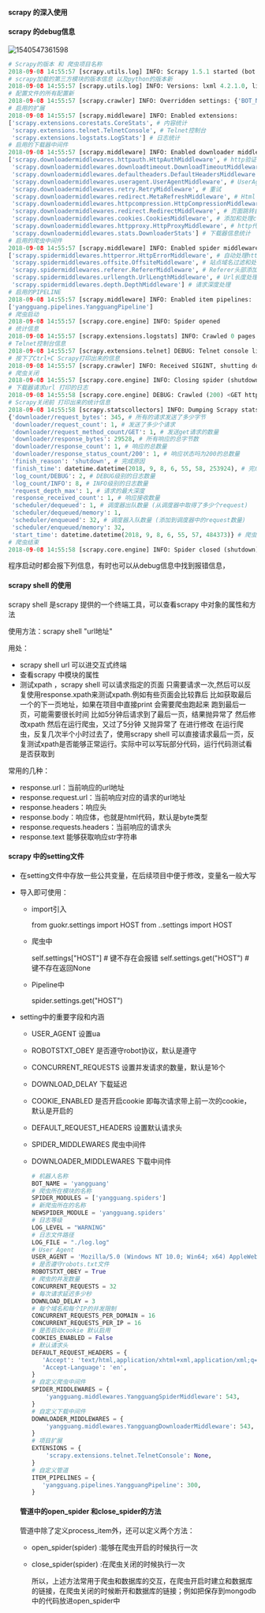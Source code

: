 #### scrapy 的深入使用

#### scrapy 的debug信息

![1540547361598](/home/libo/.config/Typora/typora-user-images/1540547361598.png)​	

```python
# Scrapy的版本 和 爬虫项目名称
2018-09-08 14:55:57 [scrapy.utils.log] INFO: Scrapy 1.5.1 started (bot: yangguang)
# scrapy加载的第三方模块的版本信息 以及python的版本新
2018-09-08 14:55:57 [scrapy.utils.log] INFO: Versions: lxml 4.2.1.0, libxml2 2.9.5, cssselect 1.0.3, parsel 1.4.0, w3lib 1.19.0, Twisted 18.4.0, Python 3.6.5 (v3.6.5:f59c0932b4, Mar 28 2018, 17:00:18) [MSC v.1900 64 bit (AMD64)], pyOpenSSL 18.0.0 (OpenSSL 1.1.0i  14 Aug 2018), cryptography 2.3.1, Platform Windows-10-10.0.17134-SP0
# 配置文件的所有配置新
2018-09-08 14:55:57 [scrapy.crawler] INFO: Overridden settings: {'BOT_NAME': 'yangguang', 'NEWSPIDER_MODULE': 'yangguang.spiders', 'SPIDER_MODULES': ['yangguang.spiders'], 'USER_AGENT': 'Mozilla/5.0 (Macintosh; Intel Mac OS X 10_13_2) AppleWebKit/537.36 (KHTML, like Gecko) Chrome/63.0.3239.132 Safari/537.36'}
# 启用的扩展
2018-09-08 14:55:57 [scrapy.middleware] INFO: Enabled extensions:
['scrapy.extensions.corestats.CoreStats', # 内容统计
 'scrapy.extensions.telnet.TelnetConsole', # Telnet控制台
 'scrapy.extensions.logstats.LogStats'] # 日志统计
# 启用的下载器中间件
2018-09-08 14:55:57 [scrapy.middleware] INFO: Enabled downloader middlewares:
['scrapy.downloadermiddlewares.httpauth.HttpAuthMiddleware', # http验证
 'scrapy.downloadermiddlewares.downloadtimeout.DownloadTimeoutMiddleware', # 下载器超时控制
 'scrapy.downloadermiddlewares.defaultheaders.DefaultHeadersMiddleware', # 默认请求头
 'scrapy.downloadermiddlewares.useragent.UserAgentMiddleware', # UserAgent
 'scrapy.downloadermiddlewares.retry.RetryMiddleware', # 重试
 'scrapy.downloadermiddlewares.redirect.MetaRefreshMiddleware', # Html meta标签中的refresh
 'scrapy.downloadermiddlewares.httpcompression.HttpCompressionMiddleware', # http压缩
 'scrapy.downloadermiddlewares.redirect.RedirectMiddleware', # 页面跳转自动处理
 'scrapy.downloadermiddlewares.cookies.CookiesMiddleware', # 添加和处理cookie
 'scrapy.downloadermiddlewares.httpproxy.HttpProxyMiddleware', # http代理
 'scrapy.downloadermiddlewares.stats.DownloaderStats'] # 下载器信息统计
# 启用的爬虫中间件
2018-09-08 14:55:57 [scrapy.middleware] INFO: Enabled spider middlewares:
['scrapy.spidermiddlewares.httperror.HttpErrorMiddleware', # 自动处理http错误
 'scrapy.spidermiddlewares.offsite.OffsiteMiddleware', # 站点域名过滤和处理
 'scrapy.spidermiddlewares.referer.RefererMiddleware', # Referer头部添加
 'scrapy.spidermiddlewares.urllength.UrlLengthMiddleware', # Url长度处理
 'scrapy.spidermiddlewares.depth.DepthMiddleware'] # 请求深度处理
# 启用的PIPELINE
2018-09-08 14:55:57 [scrapy.middleware] INFO: Enabled item pipelines:
['yangguang.pipelines.YangguangPipeline']
# 爬虫启动
2018-09-08 14:55:57 [scrapy.core.engine] INFO: Spider opened
# 统计信息
2018-09-08 14:55:57 [scrapy.extensions.logstats] INFO: Crawled 0 pages (at 0 pages/min), scraped 0 items (at 0 items/min)
# Telnet控制台信息
2018-09-08 14:55:57 [scrapy.extensions.telnet] DEBUG: Telnet console listening on 127.0.0.1:6023
# 按下了Ctrl+C Scrapy打印出来的信息
2018-09-08 14:55:57 [scrapy.crawler] INFO: Received SIGINT, shutting down gracefully. Send again to force
# 爬虫关闭
2018-09-08 14:55:57 [scrapy.core.engine] INFO: Closing spider (shutdown)
# 下载器请求url 打印的日志
2018-09-08 14:55:58 [scrapy.core.engine] DEBUG: Crawled (200) <GET http://wz.sun0769.com/index.php/question/questionType?type=4&page=0> (referer: None)
# Scrapy关闭前 打印出来的统计信息
2018-09-08 14:55:58 [scrapy.statscollectors] INFO: Dumping Scrapy stats:
{'downloader/request_bytes': 345, # 所有的请求发送了多少字节
 'downloader/request_count': 1, # 发送了多少个请求
 'downloader/request_method_count/GET': 1, # 发送get请求的数量
 'downloader/response_bytes': 29528, # 所有响应的总字节数
 'downloader/response_count': 1, # 响应的总数量
 'downloader/response_status_count/200': 1, # 响应状态吗为200的总数量
 'finish_reason': 'shutdown', # 完成原因
 'finish_time': datetime.datetime(2018, 9, 8, 6, 55, 58, 253924), # 完成时间
 'log_count/DEBUG': 2, # DEBUG级别的日志数量
 'log_count/INFO': 8, # INFO级别的日志数量
 'request_depth_max': 1, # 请求的最大深度
 'response_received_count': 1, # 响应接收数量
 'scheduler/dequeued': 1, # 调度器出队数量 (从调度器中取得了多少个request)
 'scheduler/dequeued/memory': 1, 
 'scheduler/enqueued': 32, # 调度器入队数量 (添加到调度器中的request数量)
 'scheduler/enqueued/memory': 32,
 'start_time': datetime.datetime(2018, 9, 8, 6, 55, 57, 484373)} # 爬虫启动时间
# 爬虫结束
2018-09-08 14:55:58 [scrapy.core.engine] INFO: Spider closed (shutdown)
```



程序启动时都会报下列信息，有时也可以从debug信息中找到报错信息，

#### scrapy shell 的使用

scrapy shell 是scrapy 提供的一个终端工具，可以查看scrapy 中对象的属性和方法

使用方法：scrapy shell "url地址"

用处：

- scrapy shell url 可以进交互式终端
- 查看scrapy 中模块的属性
- 测试xpath ，scrapy shell 可以请求指定的页面 只需要请求一次,然后可以反复使用response.xpath来测试xpath.例如有些页面会比较靠后 比如获取最后一个的下一页地址，如果在项目中直接print 会需要爬虫跑起来 跑到最后一页，可能需要很长时间 比如5分钟后请求到了最后一页，结果抛异常了 然后修改xpath 然后在运行爬虫，又过了5分钟 又抛异常了 在进行修改 在运行爬虫，反复几次半个小时过去了，使用scrapy shell 可以直接请求最后一页，反复测试xpath是否能够正常运行。实际中可以写玩部分代码，运行代码测试看是否获取到

常用的几种：

- response.url：当前响应的url地址
- response.request.url：当前响应对应的请求的url地址
- response.headers：响应头
- response.body：响应体，也就是html代码，默认是byte类型
- response.requests.headers：当前响应的请求头
- response.text 能够获取响应str字符串

#### scrapy 中的setting文件

- 在setting文件中存放一些公共变量，在后续项目中便于修改，变量名一般大写

- 导入即可使用：
  - import引入

    from guokr.settings import HOST
    from ..settings import HOST

  - 爬虫中

    self.settings["HOST"] # 键不存在会报错
    self.settings.get("HOST") # 键不存在返回None

  - Pipeline中

    spider.settings.get("HOST")

- setting中的重要字段和内涵
  - USER_AGENT  设置ua

  - ROBOTSTXT_OBEY  是否遵守robot协议，默认是遵守

  - CONCURRENT_REQUESTS  设置并发请求的数量，默认是16个

  - DOWNLOAD_DELAY  下载延迟

  - COOKIE_ENABLED  是否开启cookie 即每次请求带上前一次的cookie，默认是开启的

  - DEFAULT_REQUEST_HEADERS   设置默认请求头

  - SPIDER_MIDDLEWARES 爬虫中间件

  - DOWNLOADER_MIDDLEWARES  下载中间件

    ```python
    # 机器人名称
    BOT_NAME = 'yangguang'
    # 爬虫所在模块的名称
    SPIDER_MODULES = ['yangguang.spiders']
    # 新爬虫所在的名称
    NEWSPIDER_MODULE = 'yangguang.spiders'
    # 日志等级
    LOG_LEVEL = "WARNING"
    # 日志文件路径
    LOG_FILE = "./log.log"
    # User Agent
    USER_AGENT = 'Mozilla/5.0 (Windows NT 10.0; Win64; x64) AppleWebKit/537.36 (KHTML, like Gecko) Chrome/66.0.3359.181 Safari/537.36'
    # 是否遵守robots.txt文件
    ROBOTSTXT_OBEY = True
    # 爬虫的并发数量
    CONCURRENT_REQUESTS = 32
    # 每次请求延迟多少秒
    DOWNLOAD_DELAY = 3
    # 每个域名和每个IP的并发限制
    CONCURRENT_REQUESTS_PER_DOMAIN = 16
    CONCURRENT_REQUESTS_PER_IP = 16
    # 是否启动cookie 默认启用
    COOKIES_ENABLED = False
    # 默认请求头
    DEFAULT_REQUEST_HEADERS = {
       'Accept': 'text/html,application/xhtml+xml,application/xml;q=0.9,*/*;q=0.8',
       'Accept-Language': 'en',
    }
    # 自定义爬虫中间件
    SPIDER_MIDDLEWARES = {
    	'yangguang.middlewares.YangguangSpiderMiddleware': 543,
    }
    # 自定义下载中间件
    DOWNLOADER_MIDDLEWARES = {
    	'yangguang.middlewares.YangguangDownloaderMiddleware': 543,
    }
    # 项目扩展
    EXTENSIONS = {
    	'scrapy.extensions.telnet.TelnetConsole': None,
    }
    # 自定义管道
    ITEM_PIPELINES = {
       'yangguang.pipelines.YangguangPipeline': 300,
    }
    ```


  #### 管道中的open_spider 和close_spider的方法

  管道中除了定义process_item外，还可以定义两个方法：

  - open_spider(spider) :能够在爬虫开启的时候执行一次

  - close_spider(spider) :在爬虫关闭的时候执行一次

    所以，上述方法常用于爬虫和数据库的交互，在爬虫开启时建立和数据库 的链接，在爬虫关闭的时候断开和数据库的链接；例如把保存到mongodb中的代码放进open_spider中


